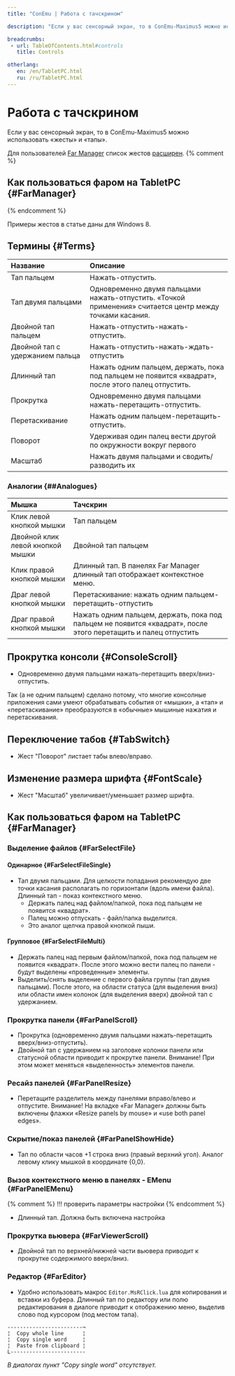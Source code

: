 ```yaml
---
title: "ConEmu | Работа с тачскрином"

description: "Если у вас сенсорный экран, то в ConEmu-Maximus5 можно использовать «жесты» и «тапы»"

breadcrumbs:
 - url: TableOfContents.html#controls
   title: Controls

otherlang:
   en: /en/TabletPC.html
   ru: /ru/TabletPC.html
---
```


# Работа с тачскрином

Если у вас сенсорный экран, то в ConEmu-Maximus5 можно использовать «жесты» и «тапы».

Для пользователей [Far Manager](FarManager.html) список жестов [расширен](#FarManager).
{% comment %}
## Как пользоваться фаром на TabletPC  {#FarManager}
{% endcomment %}

Примеры жестов в статье даны для Windows 8.


## Термины  {#Terms}

| Название | Описание |
|:---|:---|
| Тап пальцем | Нажать-отпустить. |
| Тап двумя пальцами | Одновременно двумя пальцами нажать-отпустить. «Точкой применения» считается центр между точками касания. |
| Двойной тап пальцем | Нажать-отпустить-нажать-отпустить. |
| Двойной тап с удержанием пальца | Нажать-отпустить-нажать-ждать-отпустить |
| Длинный тап | Нажать одним пальцем, держать, пока под пальцем не появится «квадрат», после этого палец отпустить. |
| Прокрутка | Одновременно двумя пальцами нажать-перетащить-отпустить. |
| Перетаскивание | Нажать одним пальцем-перетащить-отпустить. |
| Поворот | Удерживая один палец вести другой по окружности вокруг первого |
| Масштаб | Нажать двумя пальцами и сводить/разводить их |


### Аналогии   {##Analogues}

| Мышка | Тачскрин |
|:---|:---|
| Клик левой кнопкой мышки | Тап пальцем |
| Двойной клик левой кнопкой мышки | Двойной тап пальцем |
| Клик правой кнопкой мышки | Длинный тап. В панелях Far Manager длинный тап отображает контекстное меню. |
| Драг левой кнопкой мышки | Перетаскивание: нажать одним пальцем-перетащить-отпустить |
| Драг правой кнопкой мышки | Нажать одним пальцем, держать, пока под пальцем не появится «квадрат», после этого перетащить и палец отпустить |



## Прокрутка консоли  {#ConsoleScroll}

* Одновременно двумя пальцами нажать-перетащить вверх/вниз-отпустить.

Так (а не одним пальцем) сделано потому, что многие консолные приложения
сами умеют обрабатывать события от «мышки», а «тап» и «перетаскивание»
преобразуются в «обычные» мышиные нажатия и перетаскивания.


## Переключение табов  {#TabSwitch}

* Жест "Поворот" листает табы влево/вправо.


## Изменение размера шрифта  {#FontScale}

* Жест "Масштаб" увеличивает/уменьшает размер шрифта.



## Как пользоваться фаром на TabletPC  {#FarManager}

### Выделение файлов   {#FarSelectFile}

#### Одинарное  {#FarSelectFileSingle}

* Тап двумя пальцами. Для целкости попадания рекомендую две точки касания располагать по горизонтали (вдоль имени файла). Длинный тап - показ контекстного меню.
  * Держать палец над файлом/папкой, пока под пальцем не появится «квадрат». 
  * Палец можно отпускать - файл/папка выделится. 
  * Это аналог щелчка правой кнопкой пыши. 


#### Групповое  {#FarSelectFileMulti}

* Держать палец над первым файлом/папкой, пока под пальцем не появится «квадрат». После этого можно вести палец по панели - будут выделены «проведенные» элементы.
* Выделить/снять выделение с первого файла группы (тап двумя пальцами). После этого, на области статуса (для выделения вниз) или области имен колонок (для выделения вверх) двойной тап с удержанием.


### Прокрутка панели   {#FarPanelScroll}

* Прокрутка (одновременно двумя пальцами нажать-перетащить вверх/вниз-отпустить).
* Двойной тап с удержанием на заголовке колонки панели или статусной области приводит к прокрутке панели. Внимание! При этом может меняться «выделенность» элементов панели.


### Ресайз панелей   {#FarPanelResize}

* Перетащите разделитель между панелями вправо/влево и отпустите. Внимание! На вкладке «Far Manager» должны быть включены флажки «Resize panels by mouse» и «use both panel edges».


### Скрытие/показ панелей   {#FarPanelShowHide}

* Тап по области часов +1 строка вниз (правый верхний угол). Аналог левому клику мышкой в координате {0,0}.


### Вызов контекстного меню в панелях - EMenu   {#FarPanelEMenu}

{% comment %}
!!! проверить параметры настройки
{% endcomment %}

* Длинный тап. Должна быть включена настройка


### Прокрутка вьювера   {#FarViewerScroll}

* Двойной тап по верхней/нижней части вьювера приводит к прокрутке содержимого вверх/вниз.


### Редактор   {#FarEditor}

* Удобно использовать макрос `Editor.MsRClick.lua` для копирования и вставки из буфера.
  Длинный тап по редактору или полю редактирования в диалоге приводит к отображению меню,
  выделив слово под курсором (под местом тапа).

~~~
------------------------¬
¦  Copy whole line      ¦
¦  Copy single word     ¦
¦  Paste from clipboard ¦
L------------------------
~~~

*В диалогах пункт "Copy single word" отсутствует.*

